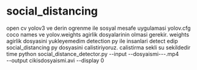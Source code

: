 # social_distancing
open cv yolov3 ve derin ogrenme ile sosyal mesafe uygulamasi 
yolov.cfg coco names ve yolov.weights agirlik dosyalarinin olmasi gerekir. weights agirlik dosyasini yukleyemedim
detection py ile insanlari detect edip social_distancing py dosyasini calistiriyoruz.
calistirma sekli su sekildedir
time python social_distance_detector.py --input --dosyaismi---.mp4 \
	--output cikisdosyaismi.avi --display 0

